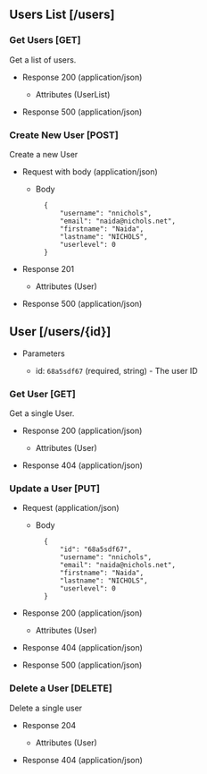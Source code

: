 ## Users List [/users]

### Get Users [GET]
Get a list of users.

+ Response 200 (application/json)

    + Attributes (UserList)

+ Response 500 (application/json)

### Create New User [POST]
Create a new User

+ Request with body (application/json)

    + Body

            {
                "username": "nnichols",
                "email": "naida@nichols.net",
                "firstname": "Naida",
                "lastname": "NICHOLS",
                "userlevel": 0
            }

+ Response 201

    + Attributes (User)

+ Response 500 (application/json)


## User [/users/{id}]

+ Parameters

    + id: `68a5sdf67` (required, string) - The user ID

### Get User [GET]
Get a single User.

+ Response 200 (application/json)

    + Attributes (User)

+ Response 404 (application/json)

### Update a User [PUT]

+ Request (application/json)

    + Body

            {
                "id": "68a5sdf67",
                "username": "nnichols",
                "email": "naida@nichols.net",
                "firstname": "Naida",
                "lastname": "NICHOLS",
                "userlevel": 0
            }

+ Response 200 (application/json)

    + Attributes (User)

+ Response 404 (application/json)

+ Response 500 (application/json)


### Delete a User [DELETE]
Delete a single user

+ Response 204

    + Attributes (User)

+ Response 404 (application/json)
